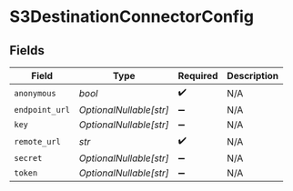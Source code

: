 # S3DestinationConnectorConfig


## Fields

| Field                   | Type                    | Required                | Description             |
| ----------------------- | ----------------------- | ----------------------- | ----------------------- |
| `anonymous`             | *bool*                  | :heavy_check_mark:      | N/A                     |
| `endpoint_url`          | *OptionalNullable[str]* | :heavy_minus_sign:      | N/A                     |
| `key`                   | *OptionalNullable[str]* | :heavy_minus_sign:      | N/A                     |
| `remote_url`            | *str*                   | :heavy_check_mark:      | N/A                     |
| `secret`                | *OptionalNullable[str]* | :heavy_minus_sign:      | N/A                     |
| `token`                 | *OptionalNullable[str]* | :heavy_minus_sign:      | N/A                     |